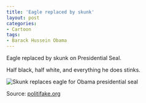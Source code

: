 ```yaml
---
title: 'Eagle replaced by skunk'
layout: post
categories:
- Cartoon
tags:
- Barack Hussein Obama
---
```


Eagle replaced by skunk on Presidential Seal.

Half black, half white, and everything he does stinks.

![Skunk replaces eagle for Obama presidential seal](/assets/img/2012-08-05-eagle-replaced-by-skunk.jpg)

Source: [politifake.org](https://www.politifake.org/image/political/1103/eagle-replaced-by-skunk-on-presidential-seal-president-obama-political-poster-1299559302.jpg)
